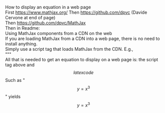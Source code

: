 ---
---
How to display an equation in a web page  
First  https://www.mathjax.org/ Then https://github.com/dpvc (Davide Cervone at end of page)  
Then  https://github.com/dpvc/MathJax  
Then in Readme:  
Using MathJax components from a CDN on the web  
If you are loading MathJax from a CDN into a web page, there is no need to install anything.  
Simply use a script tag that loads MathJax from the CDN. E.g.,  
""<script id="MathJax-script" async  
  src="https://cdn.jsdelivr.net/npm/mathjax@3/es5/tex-mml-chtml.js">  
</script>"  
All that is needed to get an equation to display on a web page is:
the script tag above and $$latex code$$
Such as "$$y=x^{3}$$" yields  
$$y=x^{3}$$  
